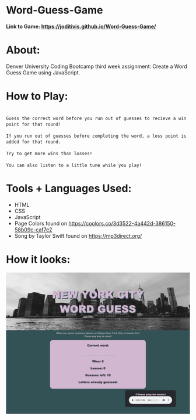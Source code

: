 # Word-Guess-Game
**Link to Game: https://joditivis.github.io/Word-Guess-Game/**

# About:
Denver University Coding Bootcamp third week assignment: Create a Word Guess Game using JavaScript.

# How to Play:
```New York City Theme and Category: What are some common places or things New York City is known for?

Guess the correct word before you run out of guesses to recieve a win point for that round!

If you run out of guesses before completing the word, a loss point is added for that round.

Try to get more wins than losses!

You can also listen to a little tune while you play!
```

# Tools + Languages Used:
* HTML
* CSS
* JavaScript
* Page Colors found on https://coolors.co/3d3522-4a442d-386150-58b09c-caf7e2
* Song by Taylor Swift found on https://mp3direct.org/

# How it looks:
![Image](gamepage.png)





